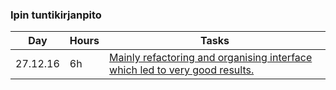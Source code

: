 ### Ipin tuntikirjanpito
Day | Hours | Tasks |
-------- | --- | -------------- |
27.12.16 | 6h | [ Mainly refactoring and organising interface which led to very good results.](27.12.2016.md) |

